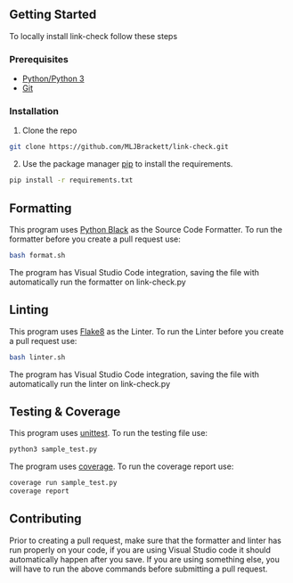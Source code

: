 ## Getting Started

To locally install link-check follow these steps

### Prerequisites
* [Python/Python 3](https://www.python.org/)
* [Git](https://git-scm.com/)

### Installation

1. Clone the repo
```bash
git clone https://github.com/MLJBrackett/link-check.git
```
2. Use the package manager [pip](https://pip.pypa.io/en/stable/) to install the requirements.
```bash
pip install -r requirements.txt
```

## Formatting

This program uses [Python Black](https://pypi.org/project/black/) as the Source Code Formatter.
To run the formatter before you create a pull request use:
```bash
bash format.sh
```

The program has Visual Studio Code integration, saving the file with automatically run the formatter on link-check.py

## Linting

This program uses [Flake8](https://flake8.pycqa.org/en/latest/index.html) as the Linter.
To run the Linter before you create a pull request use:
```bash
bash linter.sh
```

The program has Visual Studio Code integration, saving the file with automatically run the linter on link-check.py

## Testing & Coverage

This program uses [unittest](https://docs.python.org/3/library/unittest.html).
To run the testing file use:
```bash
python3 sample_test.py
```
The program uses [coverage](https://coverage.readthedocs.io/en/coverage-5.3/).
To run the coverage report use:
```bash
coverage run sample_test.py
coverage report
```

## Contributing
Prior to creating a pull request, make sure that the formatter and linter has run properly on your code, if you are using Visual Studio code it should automatically happen after you save.
If you are using something else, you will have to run the above commands before submitting a pull request.

